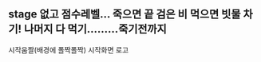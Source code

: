 
stage 없고 점수레벨... 죽으면 끝 
검은 비 먹으면 빗물 차기! 
나머지 다 먹기.........죽기전까지
----------------------
시작움짤(배경에 폴짝폴짝)
시작화면
로고

